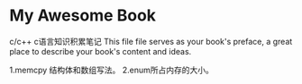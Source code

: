 # My Awesome Book

c/c++
c语言知识积累笔记
This file file serves as your book's preface, a great place to describe your book's content and ideas.

1.memcpy 结构体和数组写法。
2.enum所占内存的大小。
